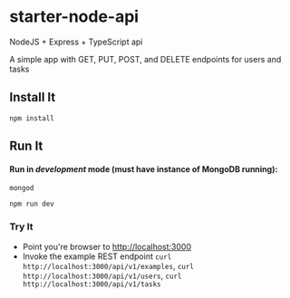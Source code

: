 # starter-node-api

NodeJS + Express + TypeScript api

A simple app with GET, PUT, POST, and DELETE endpoints for users and tasks

## Install It
```
npm install
```

## Run It
#### Run in *development* mode (must have instance of MongoDB running):

```
mongod
```

```
npm run dev
```

### Try It
* Point you're browser to [http://localhost:3000](http://localhost:3000)
* Invoke the example REST endpoint `curl http://localhost:3000/api/v1/examples`, `curl http://localhost:3000/api/v1/users`, `curl http://localhost:3000/api/v1/tasks`
   
